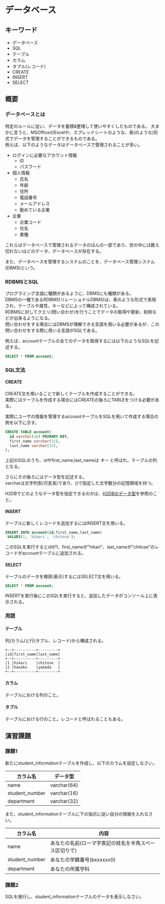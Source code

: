 # データベース

## キーワード

* データベース
* SQL
* テーブル
* カラム
* タプル(レコード)
* CREATE
* INSERT
* SELECT

## 概要

### データベースとは

特定のルールに従い、データを蓄積&整理して使いやすくしたものである。</be>
大まかに言うと、MSOfficeのExcelや、スプレッドシートのような、表(のような)形式でデータを管理することができるものである。</br>
例えば、以下のようなデータはデータベースで管理されることが多い。

* ログインに必要なアカウント情報
  * ID
  * パスワード
* 個人情報
  * 氏名
  * 年齢
  * 住所
  * 電話番号
  * メールアドレス
  * 勤めている企業
* 企業
  * 企業コード
  * 社名
  * 業種

これらはデータベースで管理されるデータのほんの一部であり、世の中には数え切れないほどのデータ、データベースが存在する。

また、データベースを管理するシステムのことを、データベース管理システム(DBMS)という。

### RDBMSとSQL

プログラミング言語に種類があるように、DBMSにも種類がある。</br>
DBMSの一種であるRDBMS(リレーショナルDBMS)は、表のような形式で表現され、テーブルや属性、キーなどによって構成されている。</br>
RDBMSに対してクエリ(問い合わせ)を行うことでデータの取得や更新、削除などが出来るようになる。</br>
問い合わせをする場合にはDBMSが理解できる言語を用いる必要があるが、この問い合わせをする際に用いる言語がSQLである。

例えば、accountテーブルの全てのデータを取得するには以下のようなSQLを記述する。

```sql
SELECT * FROM account;
```

### SQL文法

#### CREATE

CREATE文を用いることで新しくテーブルを作成することができる。</br>
実際にはテーブルを作成する場合にはCREATEの後ろにTABLEをつける必要がある。

実際にユーザの情報を管理するaccountテーブルをSQLを用いて作成する場合の例を以下に示す。

```sql
CREATE TABLE account(
  id varchar(16) PRIMARY KEY,
  first_name varchar(32),
  last_name varchar(32),
);
```

上記のSQLのうち、idやfirst_name,last_nameは *キー* と呼ばれ、テーブルの列となる。

さらにその後ろにはデータ型を記述する。</br>
varcharは文字列型(可変長)であり、()で指定した文字数分の記憶領域を持つ。

H2DBでどのようなデータ型を指定できるのかは、[H2DBのデータ型](http://www.h2database.com/html/datatypes.html)を参照のこと。

#### INSERT

テーブルに新しくレコードを追加するにはINSERT文を用いる。

```sql
INSERT INTO account(id,first_name,last_name)
 VALUES(1, 'hikari', 'chitose');
```

このSQLを実行するとidが1、first_nameが"hikari"、last_nameが"chitose"のレコードがaccountテーブルに追加される。

#### SELECT

テーブルのデータを検索(表示)するにはSELECT文を用いる。

```sql
SELECT * FROM account;
```

INSERTを実行後にこのSQLを実行すると、追加したデータがコンソール上に表示される。

### 用語

#### テーブル

列(カラム)と行(タプル、レコード)から構成される。

```text
+--+----------+---------+
|id|first_name|last_name|
+--+----------+---------+
|1 |hikari    |chitose  |
|2 |hanako    |yamada   |
+--+----------+---------+
```

#### カラム

テーブルにおける列のこと。

#### タプル

テーブルにおける行のこと。レコードと呼ばれることもある。

## 演習課題

### 課題1

新たにstudent_informationテーブルを作成し、以下のカラムを設定しなさい。

|カラム名|データ型|
|---|---|
|name|varchar(64)|
|student_number|varchar(16)|
|department|varchar(32)|

また、student_informationテーブルに下の指示に従い自分の情報を入れなさい。

|カラム名|内容|
|---|---|
|name|あなたの名前(ローマ字表記の姓名を半角スペース区切りで)|
|student_number|あなたの学籍番号(bxxxxxx0)|
|department|あなたの所属学科|

### 課題2

SQLを発行し、student_informationテーブルのデータを表示しなさい。
